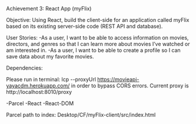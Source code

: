 Achievement 3: React App (myFlix)

Objective:
Using React, build the client-side for an application called myFlix based on
its existing server-side code (REST API and database).

User Stories:
-As a user, I want to be able to access information on movies, directors, and genres so that I
can learn more about movies I’ve watched or am interested in.
-As a user, I want to be able to create a profile so I can save data about my favorite movies.

Dependencies:

Please run in terminal: lcp --proxyUrl https://movieapi-yayacdm.herokuapp.com/ in order to bypass CORS errors.
Current proxy is http://localhost:8010/proxy

-Parcel
-React
-React-DOM

Parcel path to index: 
Desktop/CF/myFlix-client/src/index.html
